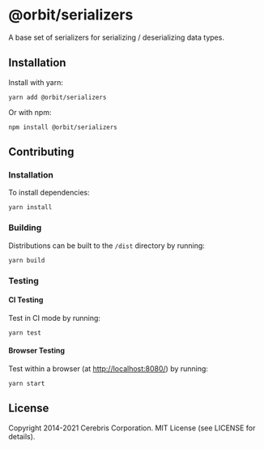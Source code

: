 # @orbit/serializers

A base set of serializers for serializing / deserializing data types.

## Installation

Install with yarn:

```
yarn add @orbit/serializers
```

Or with npm:

```
npm install @orbit/serializers
```

## Contributing

### Installation

To install dependencies:

```
yarn install
```

### Building

Distributions can be built to the `/dist` directory by running:

```
yarn build
```

### Testing

#### CI Testing

Test in CI mode by running:

```
yarn test
```

#### Browser Testing

Test within a browser
(at [http://localhost:8080/](http://localhost:8080/)) by running:

```
yarn start
```

## License

Copyright 2014-2021 Cerebris Corporation. MIT License (see LICENSE for details).
